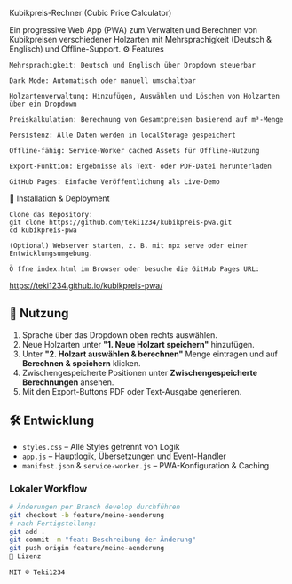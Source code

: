 Kubikpreis-Rechner (Cubic Price Calculator)

Ein progressive Web App (PWA) zum Verwalten und Berechnen von Kubikpreisen verschiedener Holzarten mit Mehrsprachigkeit (Deutsch & Englisch) und Offline-Support.
⚙️ Features

    Mehrsprachigkeit: Deutsch und Englisch über Dropdown steuerbar

    Dark Mode: Automatisch oder manuell umschaltbar

    Holzartenverwaltung: Hinzufügen, Auswählen und Löschen von Holzarten über ein Dropdown

    Preiskalkulation: Berechnung von Gesamtpreisen basierend auf m³-Menge

    Persistenz: Alle Daten werden in localStorage gespeichert

    Offline-fähig: Service-Worker cached Assets für Offline-Nutzung

    Export-Funktion: Ergebnisse als Text- oder PDF-Datei herunterladen

    GitHub Pages: Einfache Veröffentlichung als Live-Demo

🚀 Installation & Deployment

    Clone das Repository:
    git clone https://github.com/teki1234/kubikpreis-pwa.git
    cd kubikpreis-pwa

    (Optional) Webserver starten, z. B. mit npx serve oder einer Entwicklungsumgebung.

    Ö ffne index.html im Browser oder besuche die GitHub Pages URL:

https://teki1234.github.io/kubikpreis-pwa/

## 📖 Nutzung

1. Sprache über das Dropdown oben rechts auswählen.
2. Neue Holzarten unter **"1. Neue Holzart speichern"** hinzufügen.
3. Unter **"2. Holzart auswählen & berechnen"** Menge eintragen und auf **Berechnen & speichern** klicken.
4. Zwischengespeicherte Positionen unter **Zwischengespeicherte Berechnungen** ansehen.
5. Mit den Export-Buttons PDF oder Text-Ausgabe generieren.

## 🛠️ Entwicklung

- `styles.css` – Alle Styles getrennt von Logik
- `app.js`      – Hauptlogik, Übersetzungen und Event-Handler
- `manifest.json` & `service-worker.js` – PWA-Konfiguration & Caching

### Lokaler Workflow

```bash
# Änderungen per Branch develop durchführen
git checkout -b feature/meine-aenderung
# nach Fertigstellung:
git add .
git commit -m "feat: Beschreibung der Änderung"
git push origin feature/meine-aenderung
📄 Lizenz

MIT © Teki1234


